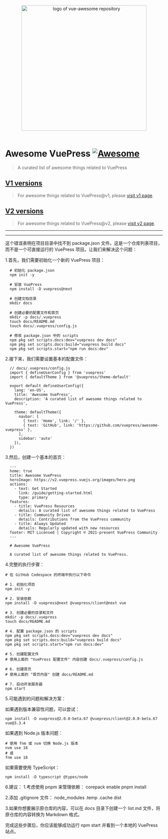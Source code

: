 <p align="center">
  <br>
  <img width="400" src="./logo.png" alt="logo of vue-awesome repository">
  <br>
  <br>
</p>

# Awesome VuePress [![Awesome](https://cdn.rawgit.com/sindresorhus/awesome/d7305f38d29fed78fa85652e3a63e154dd8e8829/media/badge.svg)](https://github.com/sindresorhus/awesome)

> A curated list of awesome things related to VuePress

## [V1 versions](v1.md)

> For awesome things related to VuePress@v1, please [visit v1 page](v1.md).

## [V2 versions](v2.md)

> For awesome things related to VuePress@v2, please [visit v2 page](v2.md).
---
---
这个错误表明在项目目录中找不到 package.json 文件。这是一个仓库列表项目，而不是一个可直接运行的 VuePress 项目。让我们来解决这个问题：

1.首先，我们需要初始化一个新的 VuePress 项目：
    
      # 初始化 package.json
      npm init -y
      
      # 安装 VuePress
      npm install -D vuepress@next
      
      # 创建文档目录
      mkdir docs
      
      # 创建必要的配置文件和首页
      mkdir -p docs/.vuepress
      touch docs/README.md
      touch docs/.vuepress/config.js
      
      # 修改 package.json 中的 scripts
      npm pkg set scripts.docs:dev="vuepress dev docs"
      npm pkg set scripts.docs:build="vuepress build docs"
      npm pkg set scripts.start="npm run docs:dev"


2.接下来，我们需要设置基本的配置文件：

      // docs/.vuepress/config.js
      import { defineUserConfig } from 'vuepress'
      import { defaultTheme } from '@vuepress/theme-default'
      
      export default defineUserConfig({
        lang: 'en-US',
        title: 'Awesome VuePress',
        description: 'A curated list of awesome things related to VuePress',
        
        theme: defaultTheme({
          navbar: [
            { text: 'Home', link: '/' },
            { text: 'GitHub', link: 'https://github.com/vuepress/awesome-vuepress' },
          ],
          sidebar: 'auto'
        }),
      })
       

3.然后，创建一个基本的首页：

      ---
      home: true
      title: Awesome VuePress
      heroImage: https://v2.vuepress.vuejs.org/images/hero.png
      actions:
        - text: Get Started
          link: /guide/getting-started.html
          type: primary
      features:
        - title: VuePress Resources
          details: A curated list of awesome things related to VuePress
        - title: Community Driven
          details: Contributions from the VuePress community
        - title: Always Updated
          details: Regularly updated with new resources
      footer: MIT Licensed | Copyright © 2021-present VuePress Community
      ---
      
      # Awesome VuePress
      
      A curated list of awesome things related to VuePress.
  



4.完整的执行步骤：

    # 在 GitHub Codespace 的终端中执行以下命令
    
    # 1. 初始化项目
    npm init -y
    
    # 2. 安装依赖
    npm install -D vuepress@next @vuepress/client@next vue
    
    # 3. 创建必要的目录和文件
    mkdir -p docs/.vuepress
    touch docs/README.md
    
    # 4. 配置 package.json 的 scripts
    npm pkg set scripts.docs:dev="vuepress dev docs"
    npm pkg set scripts.docs:build="vuepress build docs"
    npm pkg set scripts.start="npm run docs:dev"
    
    # 5. 创建配置文件
    # 使用上面的 "VuePress 配置文件" 内容创建 docs/.vuepress/config.js
    
    # 6. 创建首页
    # 使用上面的 "首页内容" 创建 docs/README.md
    
    # 7. 启动开发服务器
    npm start


5.可能遇到的问题和解决方案：

如果遇到版本兼容性问题，可以尝试：

    npm install -D vuepress@2.0.0-beta.67 @vuepress/client@2.0.0-beta.67 vue@3.3.4  

如果遇到 Node.js 版本问题：

    # 使用 fnm 或 nvm 切换 Node.js 版本
    nvm use 18
    # 或
    fnm use 18

如果需要使用 TypeScript：

    npm install -D typescript @types/node

6.建议：
  1.考虑使用 pnpm 来管理依赖：
      corepack enable
      pnpm install
  
  2.添加 .gitignore 文件：
      node_modules
      .temp
      .cache
      dist
  
  3.如果你想要展示原仓库的内容，可以在 docs 目录下创建一个 list.md 文件，将原仓库的内容转换为 Markdown 格式。

完成这些步骤后，你应该能够成功运行 npm start 并看到一个本地的 VuePress 站点。
